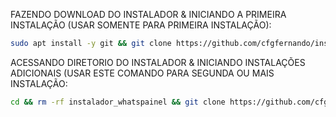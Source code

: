 FAZENDO DOWNLOAD DO INSTALADOR & INICIANDO A PRIMEIRA INSTALAÇÃO (USAR SOMENTE PARA PRIMEIRA INSTALAÇÃO):

```bash
sudo apt install -y git && git clone https://github.com/cfgfernando/instalador_whatspainel.git && sudo chmod -R 777 instalador_whatspainel && cd instalador_whatspainel && sudo ./install_primaria
```

ACESSANDO DIRETORIO DO INSTALADOR & INICIANDO INSTALAÇÕES ADICIONAIS (USAR ESTE COMANDO PARA SEGUNDA OU MAIS INSTALAÇÃO:
```bash
cd && rm -rf instalador_whatspainel && git clone https://github.com/cfgfernando/instalador_whatspainel.git && sudo chmod -R 777 instalador_whatspainel && cd instalador_whatspainel && sudo ./install_instancia
```

